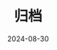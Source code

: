---
title: "归档"
date: 2024-08-30
layout: "archives"
slug: "archives"
menu:
    main:
        weight: 2
        params: 
            icon: archives
---